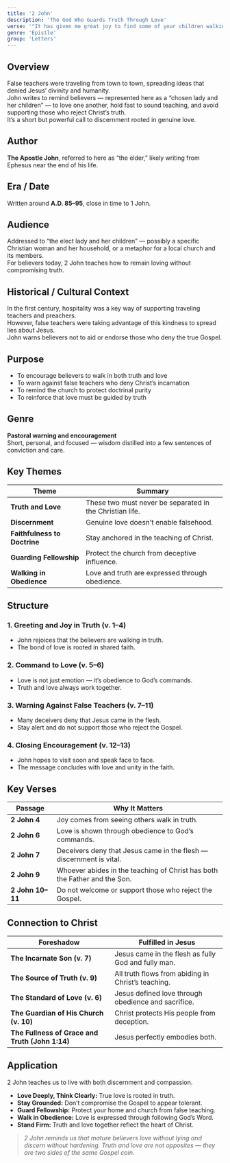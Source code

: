 ```yaml
---
title: '2 John'
description: 'The God Who Guards Truth Through Love'
verse: '"It has given me great joy to find some of your children walking in the truth, just as the Father commanded us." — 2 John 4'
genre: 'Epistle'
group: 'Letters'
---
```


## Overview  
False teachers were traveling from town to town, spreading ideas that denied Jesus’ divinity and humanity.  
John writes to remind believers — represented here as a “chosen lady and her children” — to love one another, hold fast to sound teaching, and avoid supporting those who reject Christ’s truth.  
It’s a short but powerful call to discernment rooted in genuine love.

## Author  
**The Apostle John**, referred to here as “the elder,” likely writing from Ephesus near the end of his life.

## Era / Date  
Written around **A.D. 85–95**, close in time to 1 John.

## Audience  
Addressed to “the elect lady and her children” — possibly a specific Christian woman and her household, or a metaphor for a local church and its members.  
For believers today, 2 John teaches how to remain loving without compromising truth.

## Historical / Cultural Context  
In the first century, hospitality was a key way of supporting traveling teachers and preachers.  
However, false teachers were taking advantage of this kindness to spread lies about Jesus.  
John warns believers not to aid or endorse those who deny the true Gospel.

## Purpose  
- To encourage believers to walk in both truth and love  
- To warn against false teachers who deny Christ’s incarnation  
- To remind the church to protect doctrinal purity  
- To reinforce that love must be guided by truth  

## Genre  
**Pastoral warning and encouragement**  
Short, personal, and focused — wisdom distilled into a few sentences of conviction and care.

## Key Themes  

| Theme | Summary |
|-------|----------|
| **Truth and Love** | These two must never be separated in the Christian life. |
| **Discernment** | Genuine love doesn’t enable falsehood. |
| **Faithfulness to Doctrine** | Stay anchored in the teaching of Christ. |
| **Guarding Fellowship** | Protect the church from deceptive influence. |
| **Walking in Obedience** | Love and truth are expressed through obedience. |

## Structure  

### 1. Greeting and Joy in Truth (v. 1–4)
- John rejoices that the believers are walking in truth.  
- The bond of love is rooted in shared faith.  

### 2. Command to Love (v. 5–6)
- Love is not just emotion — it’s obedience to God’s commands.  
- Truth and love always work together.  

### 3. Warning Against False Teachers (v. 7–11)
- Many deceivers deny that Jesus came in the flesh.  
- Stay alert and do not support those who reject the Gospel.  

### 4. Closing Encouragement (v. 12–13)
- John hopes to visit soon and speak face to face.  
- The message concludes with love and unity in the faith.  

## Key Verses  

| Passage | Why It Matters |
|----------|----------------|
| **2 John 4** | Joy comes from seeing others walk in truth. |
| **2 John 6** | Love is shown through obedience to God’s commands. |
| **2 John 7** | Deceivers deny that Jesus came in the flesh — discernment is vital. |
| **2 John 9** | Whoever abides in the teaching of Christ has both the Father and the Son. |
| **2 John 10–11** | Do not welcome or support those who reject the Gospel. |

## Connection to Christ  

| Foreshadow | Fulfilled in Jesus |
|-------------|-------------------|
| **The Incarnate Son (v. 7)** | Jesus came in the flesh as fully God and fully man. |
| **The Source of Truth (v. 9)** | All truth flows from abiding in Christ’s teaching. |
| **The Standard of Love (v. 6)** | Jesus defined love through obedience and sacrifice. |
| **The Guardian of His Church (v. 10)** | Christ protects His people from deception. |
| **The Fullness of Grace and Truth (John 1:14)** | Jesus perfectly embodies both. |

## Application  
2 John teaches us to live with both discernment and compassion.  
- **Love Deeply, Think Clearly:** True love is rooted in truth.  
- **Stay Grounded:** Don’t compromise the Gospel to appear tolerant.  
- **Guard Fellowship:** Protect your home and church from false teaching.  
- **Walk in Obedience:** Love is expressed through following God’s Word.  
- **Stand Firm:** Truth and love together reflect the heart of Christ.  

> *2 John reminds us that mature believers love without lying and discern without hardening. Truth and love are not opposites — they are two sides of the same Gospel coin.*
